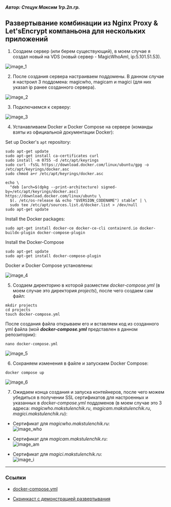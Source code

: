 #### _Автор: Стецук Максим 1гр.2п.гр._

## Развертывание комбинации из Nginx Proxy & Let'sEncrypt компаньона для нескольких приложений

1. Создаем сервер (или берем существующий), в моем случае я создал новый на VDS (новый сервер - MagicWhoAmI, ip:5.101.51.53).

![image_1](data/1.png)

2. После создания сервера настраиваем поддомены. В данном случае я настроил 3 поддомена: magicwho, magicam и magici (для них указал ip ранее созданного сервера).

![image_2](data/2.png)

3. Подключаемся к серверу:

![image_3](data/3.png)

4. Устанавливаем Docker и Docker Compose на сервере (команды взяты из официальной документации Docker):

Set up Docker's `apt` repository:
```console
sudo apt-get update
sudo apt-get install ca-certificates curl
sudo install -m 0755 -d /etc/apt/keyrings
sudo curl -fsSL https://download.docker.com/linux/ubuntu/gpg -o /etc/apt/keyrings/docker.asc
sudo chmod a+r /etc/apt/keyrings/docker.asc

echo \
  "deb [arch=$(dpkg --print-architecture) signed-by=/etc/apt/keyrings/docker.asc] https://download.docker.com/linux/ubuntu \
  $(. /etc/os-release && echo "$VERSION_CODENAME") stable" | \
  sudo tee /etc/apt/sources.list.d/docker.list > /dev/null
sudo apt-get update
```

Install the Docker packages:
```console
sudo apt-get install docker-ce docker-ce-cli containerd.io docker-buildx-plugin docker-compose-plugin
```

Install the Docker-Compose
```console
sudo apt-get update
sudo apt-get install docker-compose-plugin
```

Docker и Docker Compose установлены:

![image_4](data/4.png)

5. Создаем директорию в которой разместим _docker-compose.yml_ (в моем случае это директория _projects_), после чего создаем сам файл:

```console
mkdir projects
cd projects
touch docker-compose.yml
```

После создания файла открываем его и вставляем код из созданного yml файла (мой __*docker-compose.yml*__ представлен в данном репозитории):

```console
nano docker-compose.yml
```

![image_5](data/5.png)

6. Сохраняем изменения в файле и запускаем Docker Compose:

```console
docker compose up
```

![image_6](data/6.png)

7. Ожидаем конца создания и запуска контейнеров, после чего можем убедиться в получении SSL сертификатов для настроенных и указанных в _docker-compose.yml_ поддоменов (в моем случае это 3 адреса: _magicwho.makstulenchik.ru_, _magicam.makstulenchik.ru_, _magici.makstulenchik.ru_):

- Сертификат для _magicwho.makstulenchik.ru_:  
![image_who](data/who.png)

- Сертификат для _magicam.makstulenchik.ru_:  
![image_am](data/am.png)

- Сертификат для _magici.makstulenchik.ru_:  
![image_i](data/i.png)

---

### Ссылки

- [docker-compose.yml](docker-compose.yml)

- [Скринкаст с демонстрацией развертывания](https://disk.yandex.ru/i/ezMuCvPyc2fZ-Q)
